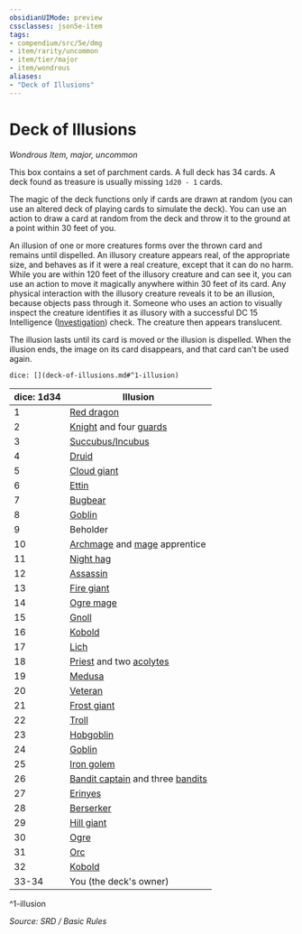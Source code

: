 ```yaml
---
obsidianUIMode: preview
cssclasses: json5e-item
tags:
- compendium/src/5e/dmg
- item/rarity/uncommon
- item/tier/major
- item/wondrous
aliases: 
- "Deck of Illusions"
---
```

# Deck of Illusions
*Wondrous Item, major, uncommon*  


This box contains a set of parchment cards. A full deck has 34 cards. A deck found as treasure is usually missing `1d20 - 1` cards.

The magic of the deck functions only if cards are drawn at random (you can use an altered deck of playing cards to simulate the deck). You can use an action to draw a card at random from the deck and throw it to the ground at a point within 30 feet of you.

An illusion of one or more creatures forms over the thrown card and remains until dispelled. An illusory creature appears real, of the appropriate size, and behaves as if it were a real creature, except that it can do no harm. While you are within 120 feet of the illusory creature and can see it, you can use an action to move it magically anywhere within 30 feet of its card. Any physical interaction with the illusory creature reveals it to be an illusion, because objects pass through it. Someone who uses an action to visually inspect the creature identifies it as illusory with a successful DC 15 Intelligence ([Investigation](skills.md#Investigation)) check. The creature then appears translucent.

The illusion lasts until its card is moved or the illusion is dispelled. When the illusion ends, the image on its card disappears, and that card can't be used again.

`dice: [](deck-of-illusions.md#^1-illusion)`

| dice: 1d34 | Illusion |
|------------|----------|
| 1 | [Red dragon](adult-red-dragon.md) |
| 2 | [Knight](knight.md) and four [guards](guard.md) |
| 3 | [Succubus/Incubus](succubus.md) |
| 4 | [Druid](System%20Resources/DND%20Wiki/Bestiary/Humanoid/druid.md) |
| 5 | [Cloud giant](cloud-giant.md) |
| 6 | [Ettin](ettin.md) |
| 7 | [Bugbear](bugbear.md) |
| 8 | [Goblin](goblin.md) |
| 9 | Beholder |
| 10 | [Archmage](archmage.md) and [mage](mage.md) apprentice |
| 11 | [Night hag](night-hag.md) |
| 12 | [Assassin](assassin.md) |
| 13 | [Fire giant](fire-giant.md) |
| 14 | [Ogre mage](oni.md) |
| 15 | [Gnoll](gnoll.md) |
| 16 | [Kobold](kobold.md) |
| 17 | [Lich](lich.md) |
| 18 | [Priest](priest.md) and two [acolytes](System%20Resources/DND%20Wiki/Bestiary/Humanoid/acolyte.md) |
| 19 | [Medusa](medusa.md) |
| 20 | [Veteran](veteran.md) |
| 21 | [Frost giant](frost-giant.md) |
| 22 | [Troll](troll.md) |
| 23 | [Hobgoblin](hobgoblin.md) |
| 24 | [Goblin](goblin.md) |
| 25 | [Iron golem](iron-golem.md) |
| 26 | [Bandit captain](bandit-captain.md) and three [bandits](bandit.md) |
| 27 | [Erinyes](erinyes.md) |
| 28 | [Berserker](berserker.md) |
| 29 | [Hill giant](hill-giant.md) |
| 30 | [Ogre](ogre.md) |
| 31 | [Orc](orc.md) |
| 32 | [Kobold](kobold.md) |
| 33-34 | You (the deck's owner) |
^1-illusion

*Source: SRD / Basic Rules*